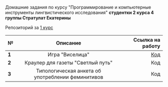 Домашние задания по курсу "Программирование и компьютерные инструменты лингвистического исследования" 
__студентки 2 курса 4 группы Стратулат Екатерины__

Репозиторий за [1 курс](https://github.com/katestratulat1999/PROGRAMMING)

№|Описание|Ссылка на работу
---|:---:|---:
__1__|Игра "Виселица"|[Код](https://github.com/katestratulat1999/PROGRAMMING2/tree/master/hw1)
__2__|Краулер для газеты "Светлый путь"|Код
__3__|Типологическая анкета об употреблении феминитивов|Код
